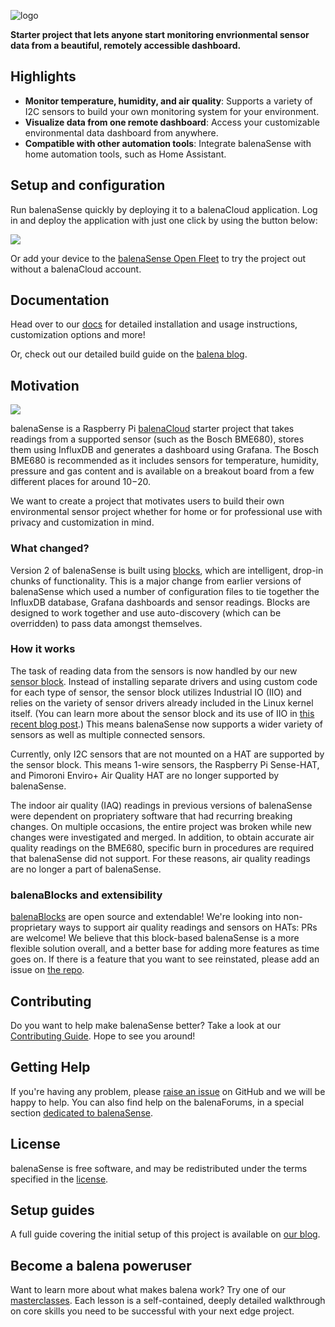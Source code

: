 ![logo](https://raw.githubusercontent.com/balena-io-projects/balena-sense/master/images/logo.png)

**Starter project that lets anyone start monitoring envrionmental sensor data from a beautiful, remotely accessible dashboard.**

## Highlights

- **Monitor temperature, humidity, and air quality**: Supports a variety of I2C sensors to build your own monitoring system for your environment.
- **Visualize data from one remote dashboard**: Access your customizable environmental data dashboard from anywhere.
- **Compatible with other automation tools**: Integrate balenaSense with home automation tools, such as Home Assistant.

## Setup and configuration

Run balenaSense quickly by deploying it to a balenaCloud application. Log in and deploy the application with just one click by using the button below:

[![](https://balena.io/deploy.svg)](https://dashboard.balena-cloud.com/deploy?repoUrl=https://github.com/balena-labs-projects/balena-sense)

Or add your device to the [balenaSense Open Fleet](https://hub.balena.io/balenalabs/balenasense) to try the project out without a balenaCloud account.

## Documentation 

Head over to our [docs](https://sense.balenalabs.io/docs) for detailed installation and usage instructions, customization options and more!

Or, check out our detailed build guide on the [balena blog](https://www.balena.io/blog/balenasense-v2-updated-temperature-pressure-and-humidity-monitoring-for-raspberry-pi/).

## Motivation

![](https://assets.balena.io/blog-common/2021/07/sensev2.png)

balenaSense is a Raspberry Pi [balenaCloud](https://www.balena.io/cloud/) starter project that takes readings from a supported sensor (such as the Bosch BME680), stores them using InfluxDB and generates a dashboard using Grafana. The Bosch BME680 is recommended as it includes sensors for temperature, humidity, pressure and gas content and is available on a breakout board from a few different places for around $10-$20.

We want to create a project that motivates users to build their own environmental sensor project whether for home or for professional use with privacy and customization in mind.

### What changed?
Version 2 of balenaSense is built using [blocks](https://www.balena.io/blog/introducing-balenablocks-jumpstart-your-iot-app-development/), which are intelligent, drop-in chunks of functionality. This is a major change from earlier versions of balenaSense which used a number of configuration files to tie together the InfluxDB database, Grafana dashboards and sensor readings. Blocks are designed to work together and use auto-discovery (which can be overridden) to pass data amongst themselves.

### How it works
The task of reading data from the sensors is now handled by our new [sensor block](https://github.com/balenablocks/sensor). Instead of installing separate drivers and using custom code for each type of sensor, the sensor block utilizes Industrial IO (IIO) and relies on the variety of sensor drivers already included in the Linux kernel itself. (You can learn more about the sensor block and its use of IIO in [this recent blog post](https://www.balena.io/blog/balenablocks-in-depth-sensor-and-pulse/).) This means balenaSense now supports a wider variety of sensors as well as multiple connected sensors. 

Currently, only I2C sensors that are not mounted on a HAT are supported by the sensor block. This means 1-wire sensors, the Raspberry Pi Sense-HAT, and Pimoroni Enviro+ Air Quality HAT are no longer supported by balenaSense. 

The indoor air quality (IAQ) readings in previous versions of balenaSense were dependent on propriatery software that had recurring breaking changes. On multiple occasions, the entire project was broken while new changes were investigated and merged. In addition, to obtain accurate air quality readings on the BME680, specific burn in procedures are required that balenaSense did not support. For these reasons, air quality readings are no longer a part of balenaSense.

### balenaBlocks and extensibility

[balenaBlocks](https://github.com/balenablocks) are open source and extendable! We're looking into non-proprietary ways to support air quality readings and sensors on HATs: PRs are welcome! We believe that this block-based balenaSense is a more flexible solution overall, and a better base for adding more features as time goes on. If there is a feature that you want to see reinstated, please add an issue on [the repo](https://github.com/balena-labs-projects/balena-sense).

## Contributing

Do you want to help make balenaSense better? Take a look at our [Contributing Guide](contributing). Hope to see you around!

## Getting Help

If you're having any problem, please [raise an issue](https://github.com/balena-labs-projects/balena-sense/issues/new) on GitHub and we will be happy to help. You can also find help on the balenaForums, in a special section [dedicated to balenaSense](https://forums.balena.io/c/project-help/balenasense/86).

## License

balenaSense is free software, and may be redistributed under the terms specified in the [license](https://github.com/balena-labs-projects/balena-sound/blob/master/LICENSE).

## Setup guides
A full guide covering the initial setup of this project is available on [our blog](https://www.balena.io/blog/balenasense-v2-updated-temperature-pressure-and-humidity-monitoring-for-raspberry-pi/).

## Become a balena poweruser

Want to learn more about what makes balena work? Try one of our [masterclasses](https://www.balena.io/docs/learn/more/masterclasses/overview/). Each lesson is a self-contained, deeply detailed walkthrough on core skills you need to be successful with your next edge project.
